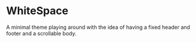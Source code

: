 # WhiteSpace
A minimal theme playing around with the idea of having a fixed header and footer and a scrollable body.